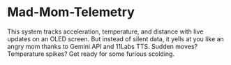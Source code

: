 # Mad-Mom-Telemetry
This system tracks acceleration, temperature, and distance with live updates on an OLED screen. But instead of silent data, it yells at you like an angry mom thanks to Gemini API and 11Labs TTS. Sudden moves? Temperature spikes? Get ready for some furious scolding.
